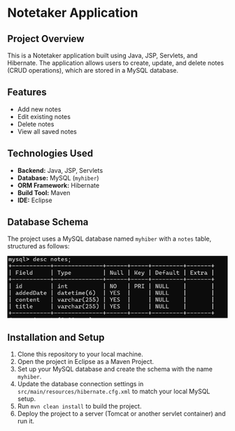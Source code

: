 # Notetaker Application

## Project Overview
This is a Notetaker application built using Java, JSP, Servlets, and Hibernate. The application allows users to create, update, and delete notes (CRUD operations), which are stored in a MySQL database.

## Features
- Add new notes
- Edit existing notes
- Delete notes
- View all saved notes

## Technologies Used
- **Backend:** Java, JSP, Servlets
- **Database:** MySQL (`myhiber`)
- **ORM Framework:** Hibernate
- **Build Tool:** Maven
- **IDE:** Eclipse

## Database Schema
The project uses a MySQL database named `myhiber` with a `notes` table, structured as follows:

![Database Schema](./ReadMe_Img/DatabaseSchema.png)

## Installation and Setup
1. Clone this repository to your local machine.
2. Open the project in Eclipse as a Maven Project.
3. Set up your MySQL database and create the schema with the name `myhiber`.
4. Update the database connection settings in `src/main/resources/hibernate.cfg.xml` to match your local MySQL setup.
5. Run `mvn clean install` to build the project.
6. Deploy the project to a server (Tomcat or another servlet container) and run it.